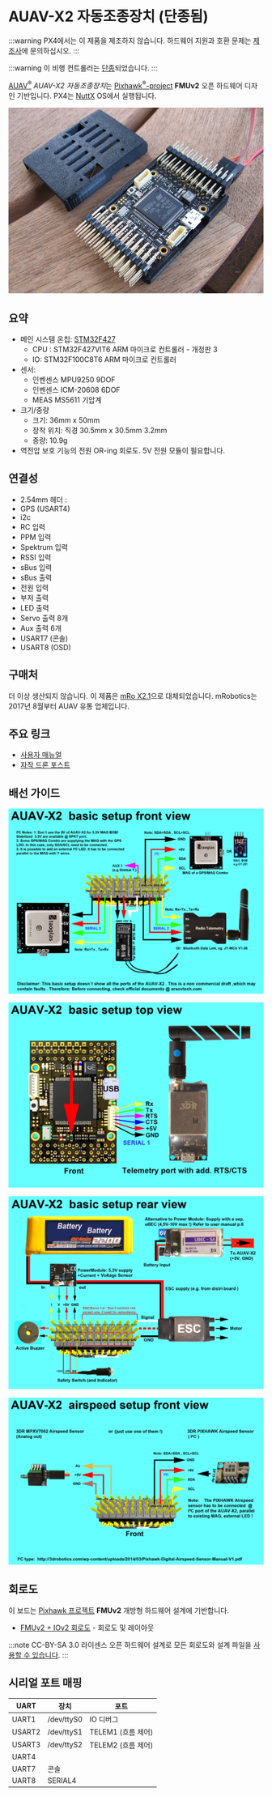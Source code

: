# AUAV-X2 자동조종장치 (단종됨)

:::warning PX4에서는 이 제품을 제조하지 않습니다. 하드웨어 지원과 호환 문제는 [제조사](https://store.mrobotics.io/)에 문의하십시오.
:::

:::warning
이 비행 컨트롤러는 [단종](../flight_controller/autopilot_experimental.md)되었습니다.
:::

[AUAV<sup>&reg;</sup>](http://www.auav.com/) *AUAV-X2 자동조종장치*는 [Pixhawk<sup>&reg;</sup>-project](https://pixhawk.org/) **FMUv2** 오픈 하드웨어 디자인 기반입니다. PX4는 [NuttX](https://nuttx.apache.org/) OS에서 실행됩니다.

![AUAVX2 케이스 2](../../assets/flight_controller/auav_x2/auavx2_case2.jpg)

## 요약

* 메인 시스템 온칩: [STM32F427](http://www.st.com/web/en/catalog/mmc/FM141/SC1169/SS1577/LN1789) 
  * CPU : STM32F427VIT6 ARM 마이크로 컨트롤러 - 개정판 3
  * IO: STM32F100C8T6 ARM 마이크로 컨트롤러
* 센서: 
  * 인벤센스 MPU9250 9DOF
  * 인벤센스 ICM-20608 6DOF
  * MEAS MS5611 기압계
* 크기/중량 
  * 크기: 36mm x 50mm
  * 장착 위치: 직경 30.5mm x 30.5mm 3.2mm
  * 중량: 10.9g
* 역전압 보호 기능의 전원 OR-ing 회로도. 5V 전원 모듈이 필요합니다.

## 연결성

* 2.54mm 헤더 :
* GPS (USART4)
* i2c
* RC 입력
* PPM 입력 
* Spektrum 입력
* RSSI 입력
* sBus 입력
* sBus 출력
* 전원 입력
* 부저 출력
* LED 출력
* Servo 출력 8개
* Aux 출력 6개
* USART7 (콘솔)
* USART8 (OSD)

## 구매처

더 이상 생산되지 않습니다. 이 제품은 [mRo X2.1](mro_x2.1.md)으로 대체되었습니다. mRobotics는 2017년 8월부터 AUAV 유통 업체입니다.

## 주요 링크

* [사용자 매뉴얼](http://arsovtech.com/wp-content/uploads/2015/08/AUAV-X2-user-manual-EN.pdf)
* [자작 드론 포스트](http://diydrones.com/profiles/blogs/introducing-the-auav-x2-1-flight-controller)

## 배선 가이드

![AUAV-X2 기본 설정 3](../../assets/flight_controller/auav_x2/auav_x2_basic_setup_3.png)

![AUAV-X2 기본 설정 2](../../assets/flight_controller/auav_x2/auav_x2_basic_setup_2.jpg)

![AUAV-X2 기본 설정 1](../../assets/flight_controller/auav_x2/auav_x2_basic_setup_1.png)

![AUAV-X2- 대기 속도 설정 3](../../assets/flight_controller/auav_x2/auav_x2_airspeed_setup_3.png)

## 회로도

이 보드는 [Pixhawk 프로젝트](https://pixhawk.org/) **FMUv2** 개방형 하드웨어 설계에 기반합니다.

* [FMUv2 + IOv2 회로도](https://raw.githubusercontent.com/PX4/Hardware/master/FMUv2/PX4FMUv2.4.5.pdf) - 회로도 및 레이아웃

:::note CC-BY-SA 3.0 라이센스 오픈 하드웨어 설계로 모든 회로도와 설계 파일을 [사용할 수 있습니다](https://github.com/PX4/Hardware).
:::

## 시리얼 포트 매핑

| UART   | 장치         | 포트             |
| ------ | ---------- | -------------- |
| UART1  | /dev/ttyS0 | IO 디버그         |
| USART2 | /dev/ttyS1 | TELEM1 (흐름 제어) |
| USART3 | /dev/ttyS2 | TELEM2 (흐름 제어) |
| UART4  |            |                |
| UART7  | 콘솔         |                |
| UART8  | SERIAL4    |                |